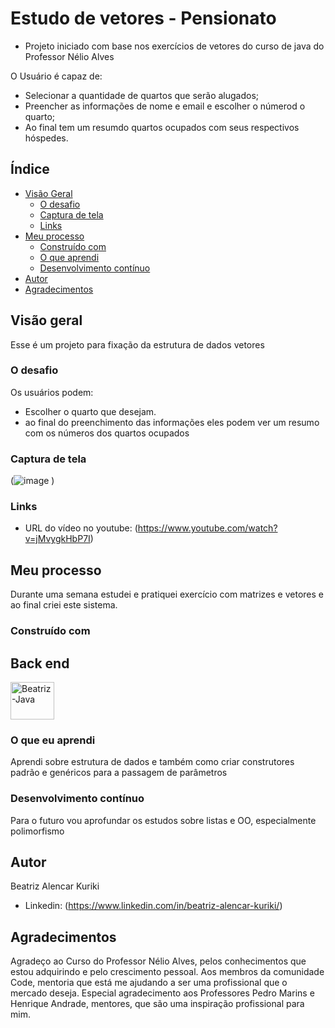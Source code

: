 # Estudo de vetores - Pensionato
 

- Projeto iniciado com base nos exercícios de vetores do curso de java do Professor Nélio Alves

O Usuário é capaz de:
- Selecionar a quantidade de quartos que serão alugados;
- Preencher as informações de nome e email e escolher o númerod o quarto;
- Ao final tem um resumdo quartos ocupados com seus respectivos hóspedes.


## Índice

- [Visão Geral](#visão-geral)
  - [O desafio](#the-challenge)
  - [Captura de tela](#captura-de-tela)
  - [Links](#links)
- [Meu processo](#meu-processo)
  - [Construído com](#construído-com)
  - [O que aprendi](#o-que-aprendi)
  - [Desenvolvimento contínuo](#desenvolvimento-contínuo)
- [Autor](#autor)
- [Agradecimentos](#agradecimentos)

## Visão geral

Esse é um projeto para fixação da estrutura de dados vetores

### O desafio

Os usuários podem:

- Escolher o quarto que desejam.
- ao final do preenchimento das informações eles podem ver um resumo com os números dos quartos ocupados


### Captura de tela

(![image](https://user-images.githubusercontent.com/93167711/187937312-4fa29102-55af-4985-af62-0286ec9c672d.png)
)

### Links


- URL do vídeo no youtube: (https://www.youtube.com/watch?v=jMvygkHbP7I)

## Meu processo

Durante uma semana estudei e pratiquei exercício com matrizes e vetores e ao final criei este sistema.

### Construído com

## Back end
 <img align="center" alt="Beatriz-Java" height="60" width="70" src="https://cdn.jsdelivr.net/gh/devicons/devicon/icons/java/java-original-wordmark.svg"/>

### O que eu aprendi

Aprendi sobre estrutura de dados e também como criar construtores padrão e genéricos para a passagem de parâmetros

### Desenvolvimento contínuo

Para o futuro vou aprofundar os estudos sobre listas e OO, especialmente polimorfismo

## Autor 
Beatriz Alencar Kuriki


- Linkedin: (https://www.linkedin.com/in/beatriz-alencar-kuriki/)

## Agradecimentos

Agradeço ao Curso do Professor Nélio Alves, pelos conhecimentos que estou adquirindo e pelo crescimento pessoal. Aos membros da comunidade Code, mentoria que está me ajudando a ser uma profissional que o mercado deseja. Especial agradecimento aos Professores Pedro Marins e Henrique Andrade, mentores, que são uma inspiração profissional para mim.
